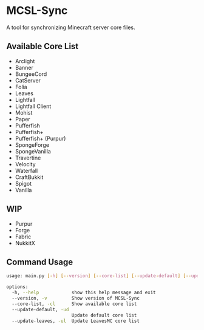 # MCSL-Sync

A tool for synchronizing Minecraft server core files.

## Available Core List

- Arclight
- Banner
- BungeeCord
- CatServer
- Folia
- Leaves
- Lightfall
- Lightfall Client
- Mohist
- Paper
- Pufferfish
- Pufferfish+
- Pufferfish+ (Purpur)
- SpongeForge
- SpongeVanilla
- Travertine
- Velocity
- Waterfall
- CraftBukkit
- Spigot
- Vanilla

## WIP

- Purpur
- Forge
- Fabric
- NukkitX

## Command Usage

```bash
usage: main.py [-h] [--version] [--core-list] [--update-default] [--update-leaves]

options:
  -h, --help            show this help message and exit
  --version, -v         Show version of MCSL-Sync
  --core-list, -cl      Show available core list
  --update-default, -ud
                        Update default core list
  --update-leaves, -ul  Update LeavesMC core list
```
